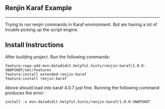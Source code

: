 ## Renjin Karaf Example ##
***

Trying to run renjin commands in Karaf environment. But am having a lot of trouble picking up the script engine. 

## Install Instructions ##

After building project. Run the following commands:

	feature:repo-add mvn:datadidit.helpful.hints/renjin-karaf/1.0.0-SNAPSHOT/xml/features
	feature:install extended-renjin-karaf
	feature:install renjin-karaf
	
Above should load into karaf 4.0.7 just fine. Running the following command produces the error:

	install -s mvn:datadidit.helpful.hints/renjin-karaf/1.0.0-SNAPSHOT
	

	
